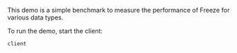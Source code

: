 This demo is a simple benchmark to measure the performance of Freeze for various
data types.

To run the demo, start the client:

```
client
```
